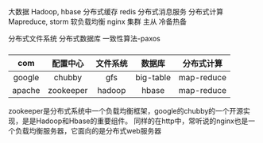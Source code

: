 大数据 Hadoop, hbase
分布式缓存 redis
分布式消息服务
分布式计算 Mapreduce, storm
软负载均衡 nginx
集群
主从
冷备热备

分布式文件系统
分布式数据库
一致性算法-paxos

### 



|com|配置中心|文件系统|数据库|分布式计算|
|:---:|:---:|:---:|:---:|:---:|
|google|chubby|gfs|big-table|map-reduce|
|apache|zookeeper|hadoop|hbase|map-reduce|

zookeeper是分布式系统中一个负载均衡框架，google的chubby的一个开源实现，是是Hadoop和Hbase的重要组件。
同样的在http中，常听说的nginx也是一个负载均衡服务器，它面向的是分布式web服务器